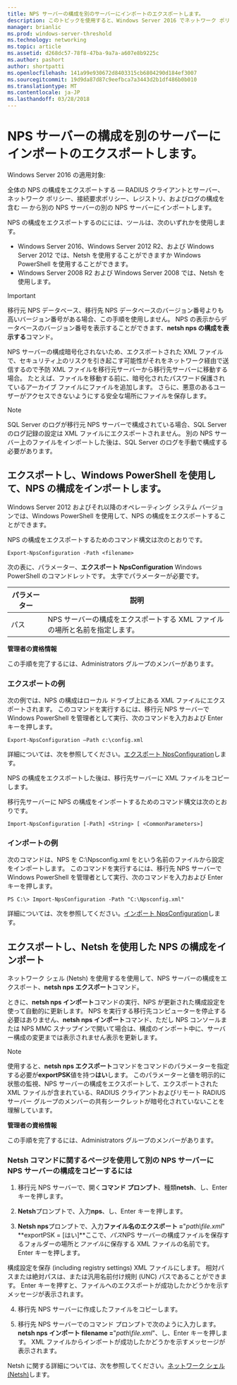 ```yaml
---
title: NPS サーバーの構成を別のサーバーにインポートのエクスポートします。
description: このトピックを使用すると、Windows Server 2016 でネットワーク ポリシー サーバーの構成をエクスポートするのに方法について説明します。
manager: brianlic
ms.prod: windows-server-threshold
ms.technology: networking
ms.topic: article
ms.assetid: d268dc57-78f8-47ba-9a7a-a607e8b9225c
ms.author: pashort
author: shortpatti
ms.openlocfilehash: 141a99e930672d8403315cb6804290d184ef3007
ms.sourcegitcommit: 19d9da87d87c9eefbca7a3443d2b1df486b0b010
ms.translationtype: MT
ms.contentlocale: ja-JP
ms.lasthandoff: 03/28/2018
---
```

# <a name="export-an-nps-server-configuration-for-import-on-another-server"></a>NPS サーバーの構成を別のサーバーにインポートのエクスポートします。

Windows Server 2016 の適用対象:

全体の NPS の構成をエクスポートする — RADIUS クライアントとサーバー、ネットワーク ポリシー、接続要求ポリシー、レジストリ、およびログの構成を含む — から別の NPS サーバーの別の NPS サーバーにインポートします。 

NPS の構成をエクスポートするのにには、ツールは、次のいずれかを使用します。

- Windows Server 2016、Windows Server 2012 R2、および Windows Server 2012 では、Netsh を使用することができますか Windows PowerShell を使用することができます。
- Windows Server 2008 R2 および Windows Server 2008 では、Netsh を使用します。

>[!IMPORTANT]
>移行元 NPS データベース、移行先 NPS データベースのバージョン番号よりも高いバージョン番号がある場合、この手順を使用しません。 NPS の表示からデータベースのバージョン番号を表示することができます、**netsh nps の構成を表示する**コマンド。

NPS サーバーの構成暗号化されないため、エクスポートされた XML ファイルで、セキュリティ上のリスクを引き起こす可能性がそれをネットワーク経由で送信するので予防 XML ファイルを移行元サーバーから移行先サーバーに移動する場合。 たとえば、ファイルを移動する前に、暗号化されたパスワード保護されているアーカイブ ファイルにファイルを追加します。 さらに、悪意のあるユーザーがアクセスできないようにする安全な場所にファイルを保存します。

>[!NOTE]
>SQL Server のログが移行元 NPS サーバーで構成されている場合、SQL Server のログ記録の設定は XML ファイルにエクスポートされません。 別の NPS サーバー上のファイルをインポートした後は、SQL Server のログを手動で構成する必要があります。

## <a name="export-and-import-the-nps-configuration-by-using-windows-powershell"></a>エクスポートし、Windows PowerShell を使用して、NPS の構成をインポートします。

Windows Server 2012 およびそれ以降のオペレーティング システム バージョンでは、Windows PowerShell を使用して、NPS の構成をエクスポートすることができます。

NPS の構成をエクスポートするためのコマンド構文は次のとおりです。 

    Export-NpsConfiguration -Path <filename>

次の表に、パラメーター、**エクスポート NpsConfiguration** Windows PowerShell のコマンドレットです。 太字でパラメーターが必要です。

|パラメーター|説明|
|---------|-----------|
|パス|NPS サーバーの構成をエクスポートする XML ファイルの場所と名前を指定します。|

**管理者の資格情報**

この手順を完了するには、Administrators グループのメンバーがあります。

### <a name="export-example"></a>エクスポートの例 

次の例では、NPS の構成はローカル ドライブ上にある XML ファイルにエクスポートされます。 このコマンドを実行するには、移行元 NPS サーバーで Windows PowerShell を管理者として実行、次のコマンドを入力および Enter キーを押します。

`Export-NpsConfiguration –Path c:\config.xml` 

詳細については、次を参照してください。[エクスポート NpsConfiguration](https://technet.microsoft.com/library/jj872749.aspx)します。

NPS の構成をエクスポートした後は、移行先サーバーに XML ファイルをコピーします。

移行先サーバーに NPS の構成をインポートするためのコマンド構文は次のとおりです。

    Import-NpsConfiguration [-Path] <String> [ <CommonParameters>]

### <a name="import-example"></a>インポートの例

次のコマンドは、NPS を C:\Npsconfig.xml をという名前のファイルから設定をインポートします。 このコマンドを実行するには、移行先 NPS サーバーで Windows PowerShell を管理者として実行、次のコマンドを入力および Enter キーを押します。

    PS C:\> Import-NpsConfiguration -Path "C:\Npsconfig.xml"

詳細については、次を参照してください。[インポート NpsConfiguration](https://technet.microsoft.com/library/jj872750.aspx)します。

## <a name="export-and-import-the-nps-configuration-by-using-netsh"></a>エクスポートし、Netsh を使用した NPS の構成をインポート

ネットワーク シェル \(Netsh\) を使用するを使用して、NPS サーバーの構成をエクスポート、**netsh nps エクスポート**コマンド。

ときに、**netsh nps インポート**コマンドの実行、NPS が更新された構成設定を使って自動的に更新します。 NPS を実行する移行先コンピューターを停止する必要はありません、**netsh nps インポート**コマンド、ただし NPS コンソールまたは NPS MMC スナップインで開いて場合は、構成のインポート中に、サーバー構成の変更までは表示されません表示を更新します。 

>[!NOTE]
>使用すると、**netsh nps エクスポート**コマンドをコマンドのパラメーターを指定する必要が**exportPSK**値を持つ**はい**します。 このパラメーターと値を明示的に状態の監視、NPS サーバーの構成をエクスポートして、エクスポートされた XML ファイルが含まれている、RADIUS クライアントおよびリモート RADIUS サーバー グループのメンバーの共有シークレットが暗号化されていないことを理解しています。

**管理者の資格情報**

この手順を完了するには、Administrators グループのメンバーがあります。

### <a name="to-copy-an-nps-server-configuration-to-another-nps-server-using-netsh-commands"></a>Netsh コマンドに関するページを使用して別の NPS サーバーに NPS サーバーの構成をコピーするには

1. 移行元 NPS サーバーで、開く**コマンド プロンプト**、種類**netsh**、し、Enter キーを押します。

2. **Netsh**プロンプトで、入力**nps**、し、Enter キーを押します。 

3. **Netsh nps**プロンプトで、入力**ファイル名のエクスポート =**"*path\file.xml*" **exportPSK = [はい]**ここで、*パス*NPS サーバーの構成ファイルを保存するフォルダーの場所と*ファイル*に保存する XML ファイルの名前です。 Enter キーを押します。 

構成設定を保存 \(including registry settings\) XML ファイルにします。 相対パスまたは絶対パスは、または汎用名前付け規則 \(UNC\) パスであることができます。 Enter キーを押すと、ファイルへのエクスポートが成功したかどうかを示すメッセージが表示されます。

4. 移行先 NPS サーバーに作成したファイルをコピーします。

5. 移行先 NPS サーバーでのコマンド プロンプトで次のように入力します。**netsh nps インポート filename =**"*path\file.xml*"、し、Enter キーを押します。 XML ファイルからインポートが成功したかどうかを示すメッセージが表示されます。

Netsh に関する詳細については、次を参照してください。[ネットワーク シェル (Netsh)](../netsh/netsh.md)します。


